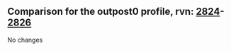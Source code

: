 ## Comparison for the outpost0 profile, rvn: [2824](https://github.com/PRO100KatYT/FortniteProfileRevisions/tree/main/profiles/outpost0/2824%20outpost0.json)-[2826](https://github.com/PRO100KatYT/FortniteProfileRevisions/tree/main/profiles/outpost0/2826%20outpost0.json)

No changes
